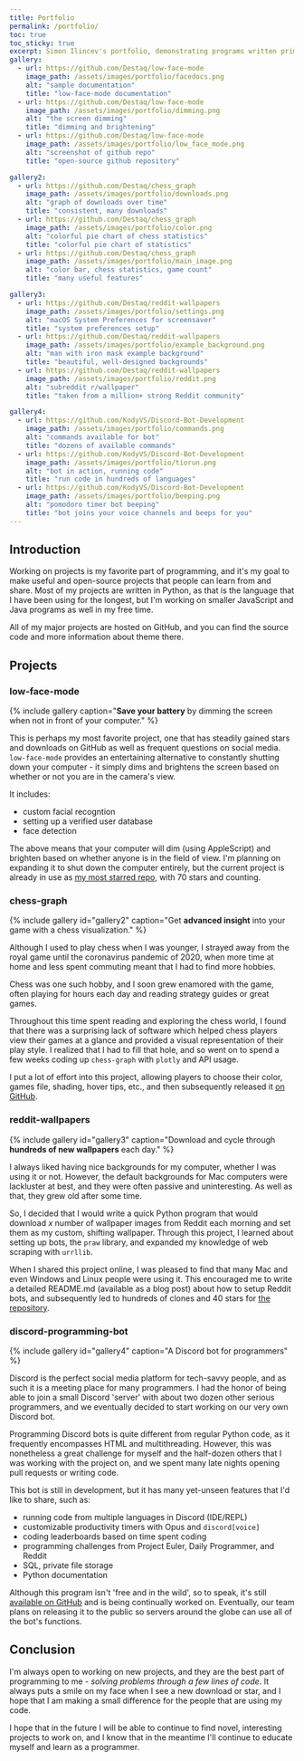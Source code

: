 ```yaml
---
title: Portfolio
permalink: /portfolio/
toc: true
toc_sticky: true
excerpt: Simon Ilincev's portfolio, demonstrating programs written primarily in Python and available on GitHub.
gallery:
  - url: https://github.com/Destaq/low-face-mode
    image_path: /assets/images/portfolio/facedocs.png
    alt: "sample documentation"
    title: "low-face-mode documentation"
  - url: https://github.com/Destaq/low-face-mode
    image_path: /assets/images/portfolio/dimming.png
    alt: "the screen dimming"
    title: "dimming and brightening"
  - url: https://github.com/Destaq/low-face-mode
    image_path: /assets/images/portfolio/low_face_mode.png
    alt: "screenshot of github repo"
    title: "open-source github repository"

gallery2:
  - url: https://github.com/Destaq/chess_graph
    image_path: /assets/images/portfolio/downloads.png
    alt: "graph of downloads over time"
    title: "consistent, many downloads"
  - url: https://github.com/Destaq/chess_graph
    image_path: /assets/images/portfolio/color.png
    alt: "colorful pie chart of chess statistics"
    title: "colorful pie chart of statistics"
  - url: https://github.com/Destaq/chess_graph
    image_path: /assets/images/portfolio/main_image.png
    alt: "color bar, chess statistics, game count"
    title: "many useful features"

gallery3:
  - url: https://github.com/Destaq/reddit-wallpapers
    image_path: /assets/images/portfolio/settings.png
    alt: "macOS System Preferences for screensaver"
    title: "system preferences setup"
  - url: https://github.com/Destaq/reddit-wallpapers
    image_path: /assets/images/portfolio/example_background.png
    alt: "man with iron mask example background"
    title: "beautiful, well-designed backgrounds"
  - url: https://github.com/Destaq/reddit-wallpapers
    image_path: /assets/images/portfolio/reddit.png
    alt: "subreddit r/wallpaper"
    title: "taken from a million+ strong Reddit community"

gallery4:
  - url: https://github.com/KodyVS/Discord-Bot-Development
    image_path: /assets/images/portfolio/commands.png
    alt: "commands available for bot"
    title: "dozens of available commands"
  - url: https://github.com/KodyVS/Discord-Bot-Development
    image_path: /assets/images/portfolio/tiorun.png
    alt: "bot in action, running code"
    title: "run code in hundreds of languages"
  - url: https://github.com/KodyVS/Discord-Bot-Development
    image_path: /assets/images/portfolio/beeping.png
    alt: "pomodoro timer bot beeping"
    title: "bot joins your voice channels and beeps for you"
---
```


## Introduction

Working on projects is my favorite part of programming, and it's my goal to make useful and open-source projects that people can learn from and share. Most of my projects are written in Python, as that is the language that I have been using for the longest, but I'm working on smaller JavaScript and Java programs as well in my free time.

All of my major projects are hosted on GitHub, and you can find the source code and more information about theme there.

## Projects
### low-face-mode
{% include gallery caption="**Save your battery** by dimming the screen when not in front of your computer." %}

This is perhaps my most favorite project, one that has steadily gained stars and downloads on GitHub as well as frequent questions on social media. `low-face-mode` provides an entertaining alternative to constantly shutting down your computer - it simply dims and brightens the screen based on whether or not you are in the camera's view.

It includes:
- custom facial recogntion
- setting up a verified user database
- face detection

The above means that your computer will dim (using AppleScript) and brighten based on whether anyone is in the field of view. I'm planning on expanding it to shut down the computer entirely, but the current project is already in use as [my most starred repo](https://github.com/Destaq/low-face-mode), with 70 stars and counting.

### chess-graph
{% include gallery id="gallery2" caption="Get **advanced insight** into your game with a chess visualization." %}

Although I used to play chess when I was younger, I strayed away from the royal game until the coronavirus pandemic of 2020, when more time at home and less spent commuting meant that I had to find more hobbies.

Chess was one such hobby, and I soon grew enamored with the game, often playing for hours each day and reading strategy guides or great games.

Throughout this time spent reading and exploring the chess world, I found that there was a surprising lack of software which helped chess players view their games at a glance and provided a visual representation of their play style. I realized that I had to fill that hole, and so went on to spend a few weeks coding up `chess-graph` with `plotly` and API usage.

I put a lot of effort into this project, allowing players to choose their color, games file, shading, hover tips, etc., and then subsequently released it [on GitHub](https://github.com/Destaq/chess_graph).

### reddit-wallpapers
{% include gallery id="gallery3" caption="Download and cycle through **hundreds of new wallpapers** each day." %}

I always liked having nice backgrounds for my computer, whether I was using it or not. However, the default backgrounds for Mac computers were lackluster at best, and they were often passive and uninteresting. As well as that, they grew old after some time.

So, I decided that I would write a quick Python program that would download *x* number of wallpaper images from Reddit each morning and set them as my custom, shifting wallpaper. Through this project, I learned about setting up bots, the `praw` library, and expanded my knowledge of web scraping with `urrllib`.

When I shared this project online, I was pleased to find that many Mac and even Windows and Linux people were using it. This encouraged me to write a detailed README.md (available as a blog post) about how to setup Reddit bots, and subsequently led to hundreds of clones and 40 stars for [the repository](https://github.com/Destaq/reddit-wallpapers).

### discord-programming-bot
{% include gallery id="gallery4" caption="A Discord bot for programmers" %}

Discord is the perfect social media platform for tech-savvy people, and as such it is a meeting place for many programmers. I had the honor of being able to join a small Discord 'server' with about two dozen other serious programmers, and we eventually decided to start working on our very own Discord bot.

Programming Discord bots is quite different from regular Python code, as it frequently encompasses HTML and multithreading. However, this was nonetheless a great challenge for myself and the half-dozen others that I was working with the project on, and we spent many late nights opening pull requests or writing code.

This bot is still in development, but it has many yet-unseen features that I'd like to share, such as:
- running code from multiple languages in Discord (IDE/REPL)
- customizable productivity timers with Opus and `discord[voice]`
- coding leaderboards based on time spent coding
- programming challenges from Project Euler, Daily Programmer, and Reddit
- SQL, private file storage
- Python documentation

Although this program isn't 'free and in the wild', so to speak, it's still [available on GitHub](https://github.com/KodyVS/Discord-Bot-Development) and is being continually worked on. Eventually, our team plans on releasing it to the public so servers around the globe can use all of the bot's functions.

## Conclusion
I'm always open to working on new projects, and they are the best part of programming to me - *solving problems through a few lines of code*. It always puts a smile on my face when I see a new download or star, and I hope that I am making a small difference for the people that are using my code.

I hope that in the future I will be able to continue to find novel, interesting projects to work on, and I know that in the meantime I'll continue to educate myself and learn as a programmer.